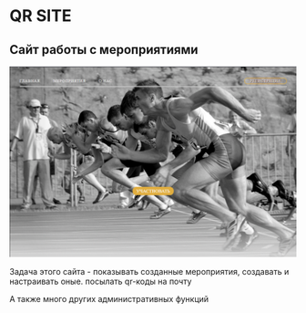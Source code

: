 # QR SITE

## Сайт работы с мероприятиями

![alt text](the%20Face%20of%20the%20site.png)

Задача этого сайта - показывать созданные мероприятия, создавать и настраивать оные. посылать qr-коды на почту

А также много других административных функций